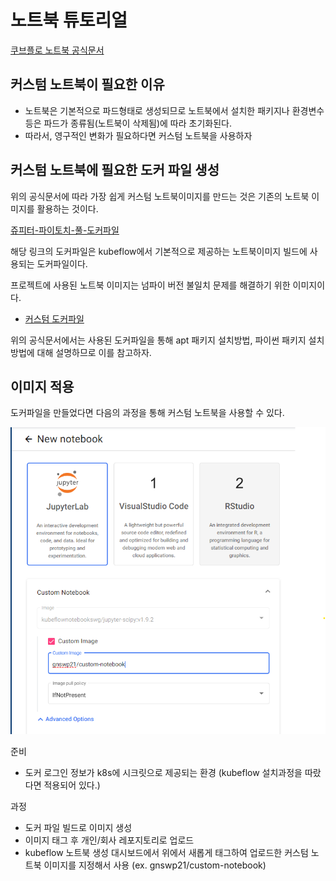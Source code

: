 # 노트북 튜토리얼

[쿠브플로 노트북 공식문서](https://www.kubeflow.org/docs/components/notebooks/)

## 커스텀 노트북이 필요한 이유
- 노트북은 기본적으로 파드형태로 생성되므로 노트북에서 설치한 패키지나 환경변수등은 파드가 종류됨(노트북이 삭제됨)에 따라 초기화된다.
- 따라서, 영구적인 변화가 필요하다면 커스텀 노트북을 사용하자

## 커스텀 노트북에 필요한 도커 파일 생성


위의 공식문서에 따라 가장 쉽게 커스텀 노트북이미지를 만드는 것은 기존의 노트북 이미지를 활용하는 것이다.

[쥬피터-파이토치-풀-도커파일](https://github.com/kubeflow/kubeflow/blob/master/components/example-notebook-servers/jupyter-pytorch-full/Dockerfile)

해당 링크의 도커파일은 kubeflow에서 기본적으로 제공하는 노트북이미지 빌드에 사용되는 도커파일이다.

프로젝트에 사용된 노트북 이미지는 넘파이 버전 불일치 문제를 해결하기 위한 이미지이다. 

- [커스텀 도커파일](/2.notebook_custom_image/Dockerfile)


위의 공식문서에서는 사용된 도커파일을 통해 apt 패키지 설치방법, 파이썬 패키지 설치방법에 대해 설명하므로 이를 참고하자.



## 이미지 적용
도커파일을 만들었다면 다음의 과정을 통해 커스텀 노트북을 사용할 수 있다.

![이미지](/9.trobleshooting-image/커스텀%20노트북.png)

준비
- 도커 로그인 정보가 k8s에 시크릿으로 제공되는 환경 (kubeflow 설치과정을 따랐다면 적용되어 있다.)

과정
- 도커 파일 빌드로 이미지 생성
- 이미지 태그 후 개인/회사 레포지토리로 업로드
- kubeflow 노트북 생성 대시보드에서 위에서 새롭게 태그하여 업로드한 커스텀 노트북 이미지를 지정해서 사용 (ex. gnswp21/custom-notebook)










